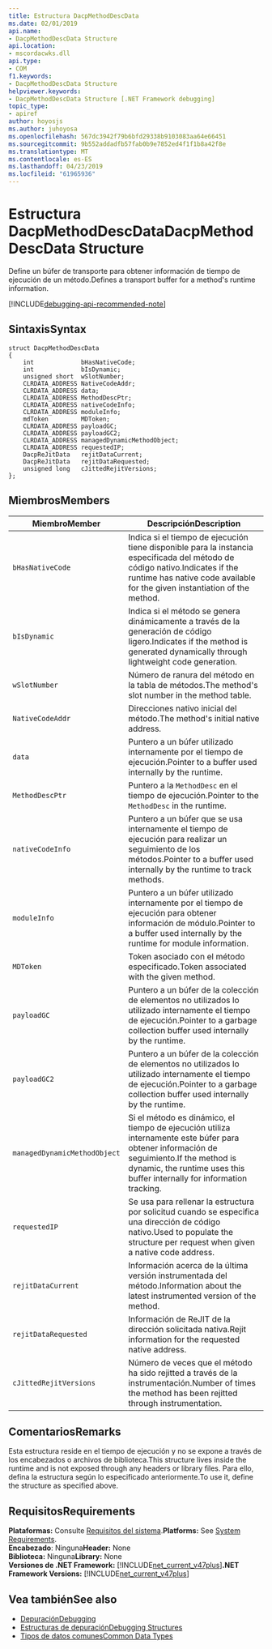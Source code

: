 ```yaml
---
title: Estructura DacpMethodDescData
ms.date: 02/01/2019
api.name:
- DacpMethodDescData Structure
api.location:
- mscordacwks.dll
api.type:
- COM
f1.keywords:
- DacpMethodDescData Structure
helpviewer.keywords:
- DacpMethodDescData Structure [.NET Framework debugging]
topic_type:
- apiref
author: hoyosjs
ms.author: juhoyosa
ms.openlocfilehash: 567dc3942f79b6bfd29338b9103083aa64e66451
ms.sourcegitcommit: 9b552addadfb57fab0b9e7852ed4f1f1b8a42f8e
ms.translationtype: MT
ms.contentlocale: es-ES
ms.lasthandoff: 04/23/2019
ms.locfileid: "61965936"
---
```

# <a name="dacpmethoddescdata-structure"></a><span data-ttu-id="68bf5-102">Estructura DacpMethodDescData</span><span class="sxs-lookup"><span data-stu-id="68bf5-102">DacpMethodDescData Structure</span></span>

<span data-ttu-id="68bf5-103">Define un búfer de transporte para obtener información de tiempo de ejecución de un método.</span><span class="sxs-lookup"><span data-stu-id="68bf5-103">Defines a transport buffer for a method's runtime information.</span></span>

[!INCLUDE[debugging-api-recommended-note](../../../../includes/debugging-api-recommended-note.md)]

## <a name="syntax"></a><span data-ttu-id="68bf5-104">Sintaxis</span><span class="sxs-lookup"><span data-stu-id="68bf5-104">Syntax</span></span>

```
struct DacpMethodDescData
{
    int             bHasNativeCode;
    int             bIsDynamic;
    unsigned short  wSlotNumber;
    CLRDATA_ADDRESS NativeCodeAddr;
    CLRDATA_ADDRESS data;
    CLRDATA_ADDRESS MethodDescPtr;
    CLRDATA_ADDRESS nativeCodeInfo;
    CLRDATA_ADDRESS moduleInfo;
    mdToken         MDToken;
    CLRDATA_ADDRESS payloadGC;
    CLRDATA_ADDRESS payloadGC2;
    CLRDATA_ADDRESS managedDynamicMethodObject;
    CLRDATA_ADDRESS requestedIP;
    DacpReJitData   rejitDataCurrent;
    DacpReJitData   rejitDataRequested;
    unsigned long   cJittedRejitVersions;
};
```

## <a name="members"></a><span data-ttu-id="68bf5-105">Miembros</span><span class="sxs-lookup"><span data-stu-id="68bf5-105">Members</span></span>

| <span data-ttu-id="68bf5-106">Miembro</span><span class="sxs-lookup"><span data-stu-id="68bf5-106">Member</span></span>                       | <span data-ttu-id="68bf5-107">Descripción</span><span class="sxs-lookup"><span data-stu-id="68bf5-107">Description</span></span>                                                                                     |
| ---------------------------- | ----------------------------------------------------------------------------------------------- |
| `bHasNativeCode`             | <span data-ttu-id="68bf5-108">Indica si el tiempo de ejecución tiene disponible para la instancia especificada del método de código nativo.</span><span class="sxs-lookup"><span data-stu-id="68bf5-108">Indicates if the runtime has native code available for the given instantiation of the method.</span></span> |
| `bIsDynamic`                 | <span data-ttu-id="68bf5-109">Indica si el método se genera dinámicamente a través de la generación de código ligero.</span><span class="sxs-lookup"><span data-stu-id="68bf5-109">Indicates if the method is generated dynamically through lightweight code generation.</span></span>           |
| `wSlotNumber`                | <span data-ttu-id="68bf5-110">Número de ranura del método en la tabla de métodos.</span><span class="sxs-lookup"><span data-stu-id="68bf5-110">The method's slot number in the method table.</span></span>                                                   |
| `NativeCodeAddr`             | <span data-ttu-id="68bf5-111">Direcciones nativo inicial del método.</span><span class="sxs-lookup"><span data-stu-id="68bf5-111">The method's initial native address.</span></span>                                                            |
| `data`                       | <span data-ttu-id="68bf5-112">Puntero a un búfer utilizado internamente por el tiempo de ejecución.</span><span class="sxs-lookup"><span data-stu-id="68bf5-112">Pointer to a buffer used internally by the runtime.</span></span>                                             |
| `MethodDescPtr`              | <span data-ttu-id="68bf5-113">Puntero a la `MethodDesc` en el tiempo de ejecución.</span><span class="sxs-lookup"><span data-stu-id="68bf5-113">Pointer to the `MethodDesc` in the runtime.</span></span>                                                     |
| `nativeCodeInfo`             | <span data-ttu-id="68bf5-114">Puntero a un búfer que se usa internamente el tiempo de ejecución para realizar un seguimiento de los métodos.</span><span class="sxs-lookup"><span data-stu-id="68bf5-114">Pointer to a buffer used internally by the runtime to track methods.</span></span>                            |
| `moduleInfo`                 | <span data-ttu-id="68bf5-115">Puntero a un búfer utilizado internamente por el tiempo de ejecución para obtener información de módulo.</span><span class="sxs-lookup"><span data-stu-id="68bf5-115">Pointer to a buffer used internally by the runtime for module information.</span></span>                      |
| `MDToken`                    | <span data-ttu-id="68bf5-116">Token asociado con el método especificado.</span><span class="sxs-lookup"><span data-stu-id="68bf5-116">Token associated with the given method.</span></span>                                                         |
| `payloadGC`                  | <span data-ttu-id="68bf5-117">Puntero a un búfer de la colección de elementos no utilizados lo utilizado internamente el tiempo de ejecución.</span><span class="sxs-lookup"><span data-stu-id="68bf5-117">Pointer to a garbage collection buffer used internally by the runtime.</span></span>                          |
| `payloadGC2`                 | <span data-ttu-id="68bf5-118">Puntero a un búfer de la colección de elementos no utilizados lo utilizado internamente el tiempo de ejecución.</span><span class="sxs-lookup"><span data-stu-id="68bf5-118">Pointer to a garbage collection buffer used internally by the runtime.</span></span>                          |
| `managedDynamicMethodObject` | <span data-ttu-id="68bf5-119">Si el método es dinámico, el tiempo de ejecución utiliza internamente este búfer para obtener información de seguimiento.</span><span class="sxs-lookup"><span data-stu-id="68bf5-119">If the method is dynamic, the runtime uses this buffer internally for information tracking.</span></span>     |
| `requestedIP`                | <span data-ttu-id="68bf5-120">Se usa para rellenar la estructura por solicitud cuando se especifica una dirección de código nativo.</span><span class="sxs-lookup"><span data-stu-id="68bf5-120">Used to populate the structure per request when given a native code address.</span></span>                    |
| `rejitDataCurrent`           | <span data-ttu-id="68bf5-121">Información acerca de la última versión instrumentada del método.</span><span class="sxs-lookup"><span data-stu-id="68bf5-121">Information about the latest instrumented version of the method.</span></span>                                   |
| `rejitDataRequested`         | <span data-ttu-id="68bf5-122">Información de ReJIT de la dirección solicitada nativa.</span><span class="sxs-lookup"><span data-stu-id="68bf5-122">Rejit information for the requested native address.</span></span>                                             |
| `cJittedRejitVersions`       | <span data-ttu-id="68bf5-123">Número de veces que el método ha sido rejitted a través de la instrumentación.</span><span class="sxs-lookup"><span data-stu-id="68bf5-123">Number of times the method has been rejitted through instrumentation.</span></span>                           |

## <a name="remarks"></a><span data-ttu-id="68bf5-124">Comentarios</span><span class="sxs-lookup"><span data-stu-id="68bf5-124">Remarks</span></span>

<span data-ttu-id="68bf5-125">Esta estructura reside en el tiempo de ejecución y no se expone a través de los encabezados o archivos de biblioteca.</span><span class="sxs-lookup"><span data-stu-id="68bf5-125">This structure lives inside the runtime and is not exposed through any headers or library files.</span></span> <span data-ttu-id="68bf5-126">Para ello, defina la estructura según lo especificado anteriormente.</span><span class="sxs-lookup"><span data-stu-id="68bf5-126">To use it, define the structure as specified above.</span></span>

## <a name="requirements"></a><span data-ttu-id="68bf5-127">Requisitos</span><span class="sxs-lookup"><span data-stu-id="68bf5-127">Requirements</span></span>
<span data-ttu-id="68bf5-128">**Plataformas:** Consulte [Requisitos del sistema](../../../../docs/framework/get-started/system-requirements.md).</span><span class="sxs-lookup"><span data-stu-id="68bf5-128">**Platforms:** See [System Requirements](../../../../docs/framework/get-started/system-requirements.md).</span></span>  
<span data-ttu-id="68bf5-129">**Encabezado**: Ninguna</span><span class="sxs-lookup"><span data-stu-id="68bf5-129">**Header:** None</span></span>  
<span data-ttu-id="68bf5-130">**Biblioteca:** Ninguna</span><span class="sxs-lookup"><span data-stu-id="68bf5-130">**Library:** None</span></span>  
<span data-ttu-id="68bf5-131">**Versiones de .NET Framework:** [!INCLUDE[net_current_v47plus](../../../../includes/net-current-v47plus.md)]</span><span class="sxs-lookup"><span data-stu-id="68bf5-131">**.NET Framework Versions:** [!INCLUDE[net_current_v47plus](../../../../includes/net-current-v47plus.md)]</span></span>  

## <a name="see-also"></a><span data-ttu-id="68bf5-132">Vea también</span><span class="sxs-lookup"><span data-stu-id="68bf5-132">See also</span></span>

- [<span data-ttu-id="68bf5-133">Depuración</span><span class="sxs-lookup"><span data-stu-id="68bf5-133">Debugging</span></span>](../../../../docs/framework/unmanaged-api/debugging/index.md)
- [<span data-ttu-id="68bf5-134">Estructuras de depuración</span><span class="sxs-lookup"><span data-stu-id="68bf5-134">Debugging Structures</span></span>](../../../../docs/framework/unmanaged-api/debugging/debugging-structures.md)
- [<span data-ttu-id="68bf5-135">Tipos de datos comunes</span><span class="sxs-lookup"><span data-stu-id="68bf5-135">Common Data Types</span></span>](../../../../docs/framework/unmanaged-api/common-data-types-unmanaged-api-reference.md)
